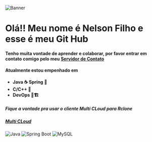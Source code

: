  ![Banner](https://media.licdn.com/dms/image/D4D16AQEzAmpO2TB9ow/profile-displaybackgroundimage-shrink_350_1400/0/1704985185421?e=1725494400&v=beta&t=ECJNZovNMqqmwekDNb0-untghClfNZg9LLOfO01hMqI)

# Olá!! Meu nome é Nelson Filho e esse é meu Git Hub 
#### Tenho muita vontade de aprender e colaborar, por favor entrar em contato comigo pelo meu [Servidor de Contato](https://discord.gg/pJWCXfBu) 

#### Atualmente estou empenhado em

- **Java ☕  Spring 🌷**
- **C/C++ 👾**
- **DevOps 🐧🏗️**


##### Fique a vontade pra usar o cliente Multi CLoud para Rclone
##### [Multi CLoud](https://github.com/nelsonFilho22222/gDrive-Rclone.git)




![Java](https://img.shields.io/badge/Java-ED8B00?style=for-the-badge&logo=java&logoColor=white)
![Spring Boot](https://img.shields.io/badge/Spring%20Boot-6DB33F?style=for-the-badge&logo=spring-boot&logoColor=white)
![MySQL](https://img.shields.io/badge/MySQL-00000F?style=for-the-badge&logo=mysql&logoColor=white)
<!--
**nelsonFilho22222/nelsonFilho22222** is a ✨ _special_ ✨ repository because its `README.md` (this file) appears on your GitHub profile.

Here are some ideas to get you started:

- 🔭 I’m currently working on ...
- 🌱 I’m currently learning ...
- 👯 I’m looking to collaborate on ...
- 🤔 I’m looking for help with ...
- 💬 Ask me about ...
- 📫 How to reach me: ...
- 😄 Pronouns: ...
- ⚡ Fun fact: ...
-->
